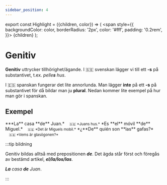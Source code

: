 ```yaml
---
sidebar_position: 4
---
```


export const Highlight = ({children, color}) => (
  <span
    style={{
      backgroundColor: color,
      borderRadius: '2px',
      color: '#fff',
      padding: '0.2rem',
    }}>
    {children}
  </span>
);

# <Highlight color="var(--highlight)">Genitiv</Highlight>

**Genitiv** uttrycker tillhörighet/ägande. I 🇸🇪 svenskan lägger vi till ett **-s** på substantivet, t.ex. *pelle**s** hus*. 

I 🇪🇸 spanskan fungerar det lite annorlunda. Man lägger **inte** på ett **-s** på substantivet för då bildar man ju **plural**. Nedan kommer lite exempel på hur man gör i spanskan.

## <Highlight color="#ff4802">Exempel</Highlight>

<div class="custom-quote">  
<p>
***La** casa **de** Juan.*   
&nbsp;&nbsp;&nbsp;<small>🇸🇪 *Juans hus.*</small>    
*Es **el** móvil **de** Miguel.*   
&nbsp;&nbsp;&nbsp;<small>🇸🇪 *Det är Miguels mobil.*</small>      
*¿**De** quién son **las** gafas?*    
&nbsp;&nbsp;&nbsp;<small>🇸🇪 *Vems är glasögonen?*</small>   
</p>
</div>

:::tip bildning

Genitiv bildas alltså med prepositionen ***de***. Det ägda står först och föregås av bestämd artikel, ***el/la/los/las***. 

***La** casa **de** Juan*.

:::